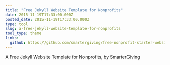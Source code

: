 ```yaml
---
title: "Free Jekyll Website Template for Nonprofits"
date: 2015-11-19T17:33:00.000Z
posted_date: 2015-11-19T17:33:00.000Z
type: tool
slug: a-free-jekyll-website-template-for-nonprofits
tool_type: theme
links:
  github: https://github.com/smartergiving/free-nonprofit-starter-website
---
```

A Free Jekyll Website Template for Nonprofits, by SmarterGiving




